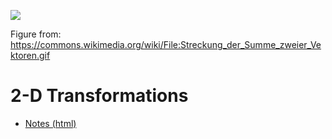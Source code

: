 
![](https://upload.wikimedia.org/wikipedia/commons/2/25/Streckung_der_Summe_zweier_Vektoren.gif)

Figure from: https://commons.wikimedia.org/wiki/File:Streckung_der_Summe_zweier_Vektoren.gif

# 2-D Transformations

- [Notes (html)](http://htmlpreview.github.io/?https://github.com/eraldoribeiro/2d_transformations/blob/main/html/2dtransformations.html)


